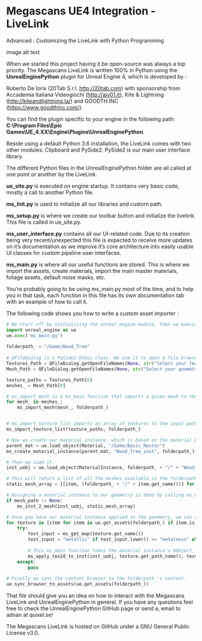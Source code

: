 # Megascans UE4 Integration - LiveLink


Advanced : Customizing the LiveLink with Python Programming

image alt text

When we started this project having it be open-source was always a top priority. The Megascans LiveLink is written 100% in Python using the **UnrealEnginePython** plugin for Unreal Engine 4, which is developed by :

Roberto De Ioris (20Tab S.r.l. http://20tab.com) with sponsorship from Accademia Italiana Videogiochi (http://aiv01.it), Kite & Lightning (http://kiteandlightning.la/) and GOODTH.INC (https://www.goodthinc.com/).


You can find the plugin specific to your engine in the following path: 
**C:\Program Files\Epic Games\UE_4.XX\Engine\Plugins\UnrealEnginePython**.

Beside using a default Python 3.6 installation, the LiveLink comes with two other modules: Clipboard and PySide2. PySide2 is our main user interface library.

The different Python files in the UnrealEnginePython folder are all called at one point or another by the LiveLink.

**ue_site.py** is executed on engine startup. It contains very basic code, mostly a call to another Python file.

**ms_Init.py** is used to initialize all our libraries and custom path.

**ms_setup.py** is where we create our toolbar button and initialize the livelink. This file is called in ue_site.py.

**ms_user_interface.py** contains all our UI-related code. Due to its creation being very recent/unexpected this file is expected to receive more updates on it’s documentation as we improve it’s core architecture into easily usable UI classes for custom pipeline user interfaces.

**ms_main.py** is where all our useful functions are stored. This is where we import the assets, create materials, import the main master materials, foliage assets, default noise masks, etc.

You’re probably going to be using ms_main.py most of the time, and to help you in that task, each function in this file has its own documentation tab with an example of how to call it.

The following code shows you how to write a custom asset importer : 



```python
# We start off by initializing the unreal_engine module, then we execute the Megascans LiveLink's ms_main.
import unreal_engine as ue
ue.exec('ms_main.py')
 
folderpath_ = "/Game/Wood_Tree"
 
# QFileDialog is a PySide2.QtGui class. We use it to open a file browser for the texture maps and another one for the mesh files.
Textures_Path = QFileDialog.getOpenFileNames(None, str("Select your texture maps"), "", str("Image Files (*.png *.jpg)"))
Mesh_Path = QFileDialog.getOpenFileNames(None, str("Select your geometry files"), "", str("Image Files (*.fbx *.obj)"))

texture_paths = Textures_Path[0]
meshes_ = Mesh_Path[0]

# ms_import_mesh is a ms_main function that imports a given mesh to the input path folderpath_.
for mesh_ in meshes_:
    ms_import_mesh(mesh_, folderpath_)


# ms_import_texture_list imports an array of textures to the input path folderpath_.
ms_import_texture_list(texture_paths, folderpath_)

# Now we create our material instance, which is based on the material Basic_Master.
parent_mat = ue.load_object(Material, "/Game/Basic_Master")
ms_create_material_instance(parent_mat, "Wood_Tree_inst", folderpath_)

# Then we load it.
inst_uobj = ue.load_object(MaterialInstance, folderpath_ + "/" + "Wood_Tree_inst")

# This will return a list of all the meshes available in the folderpath_ folder.
static_mesh_array = [[item, (folderpath_ + "/" + item.get_name())] for item in ue.get_assets(folderpath_) if item.is_a(StaticMesh)]

# Assigning a material instance to our geometry is done by calling ms_main's ms_inst_2_mesh function.
if mesh_path != None:
    ms_inst_2_mesh(inst_uobj, static_mesh_array)

# Once you have our material instance applied to the geometry, we can start applying the textures from texture_paths to the material instance.
for texture in [item for item in ue.get_assets(folderpath_) if item.is_a(Texture2D)]:
    try:
        text_input = ms_get_map(texture.get_name())
        text_input = "metallic" if text_input.lower() == "metalness" else text_input
 
        # This ms_main function takes the material instance's UObject, the texture's name and an str of the map type (albedo, normal, etc...).
        ms_apply_tex2d_to_inst(inst_uobj, texture.get_path_name(), text_input)
    except:
        pass
 
# Finally we sync the content browser to the folderpath_'s content.
ue.sync_browser_to_assets(ue.get_assets(folderpath_))

```




That file should give you an idea on how to interact with the Megascans LiveLink and UnrealEnginePython in general. If you have any questions feel free to check the UnrealEnginePython GitHub page or send a, email to adnan at quixel.se!

The Megascans LiveLink is hosted on GitHub under a GNU General Public License v3.0.
